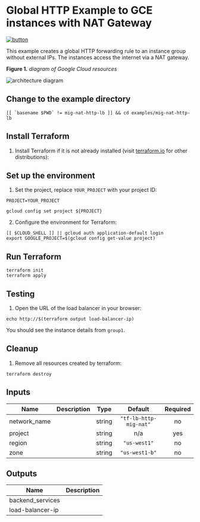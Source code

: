 # Global HTTP Example to GCE instances with NAT Gateway

[![button](http://gstatic.com/cloudssh/images/open-btn.png)](https://console.cloud.google.com/cloudshell/open?git_repo=https://github.com/GoogleCloudPlatform/terraform-google-lb-http&working_dir=examples/http-nat-gateway&page=shell&tutorial=README.md)

This example creates a global HTTP forwarding rule to an instance group without external IPs. The instances access the internet via a NAT gateway.

**Figure 1.** *diagram of Google Cloud resources*

![architecture diagram](https://raw.githubusercontent.com/GoogleCloudPlatform/terraform-google-lb-http/master/examples/http-nat-gateway/diagram.png)

## Change to the example directory

```
[[ `basename $PWD` != mig-nat-http-lb ]] && cd examples/mig-nat-http-lb
```

## Install Terraform

1. Install Terraform if it is not already installed (visit [terraform.io](https://terraform.io) for other distributions):

## Set up the environment

1. Set the project, replace `YOUR_PROJECT` with your project ID:

```
PROJECT=YOUR_PROJECT
```

```
gcloud config set project ${PROJECT}
```

2. Configure the environment for Terraform:

```
[[ $CLOUD_SHELL ]] || gcloud auth application-default login
export GOOGLE_PROJECT=$(gcloud config get-value project)
```

## Run Terraform

```
terraform init
terraform apply
```

## Testing

1. Open the URL of the load balancer in your browser:

```
echo http://$(terraform output load-balancer-ip)
```

You should see the instance details from `group1`.

## Cleanup

1. Remove all resources created by terraform:

```
terraform destroy
```

<!-- BEGINNING OF PRE-COMMIT-TERRAFORM DOCS HOOK -->
## Inputs

| Name | Description | Type | Default | Required |
|------|-------------|:----:|:-----:|:-----:|
| network\_name |  | string | `"tf-lb-http-mig-nat"` | no |
| project |  | string | n/a | yes |
| region |  | string | `"us-west1"` | no |
| zone |  | string | `"us-west1-b"` | no |

## Outputs

| Name | Description |
|------|-------------|
| backend\_services |  |
| load-balancer-ip |  |

<!-- END OF PRE-COMMIT-TERRAFORM DOCS HOOK -->
